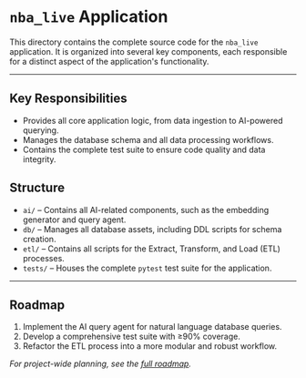 # `nba_live` Application

This directory contains the complete source code for the `nba_live` application. It is organized into several key components, each responsible for a distinct aspect of the application's functionality.

---

## Key Responsibilities

*   Provides all core application logic, from data ingestion to AI-powered querying.
*   Manages the database schema and all data processing workflows.
*   Contains the complete test suite to ensure code quality and data integrity.

## Structure

*   `ai/` – Contains all AI-related components, such as the embedding generator and query agent.
*   `db/` – Manages all database assets, including DDL scripts for schema creation.
*   `etl/` – Contains all scripts for the Extract, Transform, and Load (ETL) processes.
*   `tests/` – Houses the complete `pytest` test suite for the application.

---

## Roadmap

1.  Implement the AI query agent for natural language database queries.
2.  Develop a comprehensive test suite with ≥90% coverage.
3.  Refactor the ETL process into a more modular and robust workflow.

*For project-wide planning, see the [full roadmap](../context/PLAN.md).*